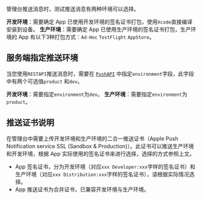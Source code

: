 

 管理台推送消息时，测试推送消息有两种环境可以选择。

**开发环境**：需要确定 App 已使用开发环境的签名证书打包，使用`Xcode`直接编译安装到设备。
**生产环境**：需要确定 App 已使用生产环境的签名证书打包，生产环境的 App 有以下3种打包方式：`Ad-Hoc` `TestFlight` `AppStore`。

## 服务端指定推送环境
当您使用`RESTAPI`推送消息时，需要在 [`PushAPI`](https://cloud.tencent.com/document/product/548/39064#.E8.AF.B7.E6.B1.82.E5.8F.82.E6.95.B0) 中指定`environment`字段，此字段中有两个可选值`product` 和`dev`。

**开发环境**：需要指定`environment`为`dev`。
**生产环境**：需要指定`environment`为`product`。


## 推送证书说明
在管理台中需要上传开发环境和生产环境的二合一推送证书（Apple Push Notification service SSL (Sandbox & Production)）。此证书可以推送生产环境和开发环境，根据 App 实际使用的签名证书来进行选择，选择的方式参照上文。

>
- App 签名证书，分为开发环境（对应`xxx Developer:xxx`字样的签名证书）和生产环境（对应`xxx Distribution:xxx`字样的签名证书），请根据实际情况选择。
- App 推送证书为合并证书，已兼容开发环境与生产环境。

